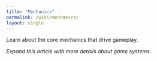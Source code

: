 ```yaml
---
title: "Mechanics"
permalink: /wiki/mechanics/
layout: single
---
```


Learn about the core mechanics that drive gameplay.

*Expand this article with more details about game systems.* 
